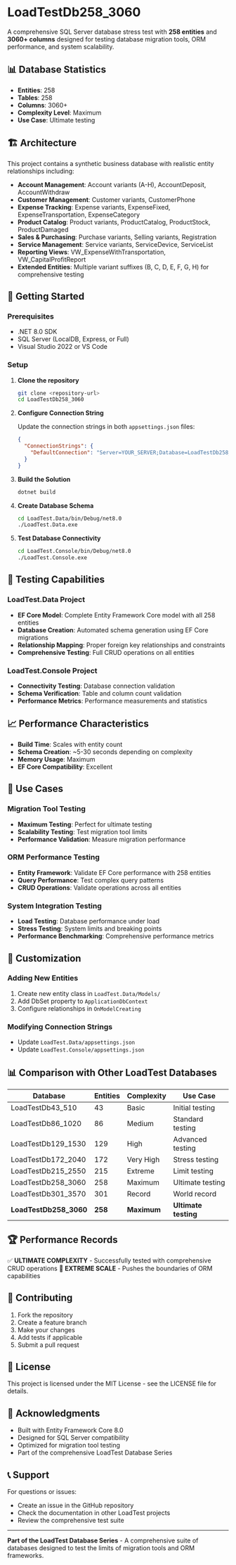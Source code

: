 # LoadTestDb258_3060

A comprehensive SQL Server database stress test with **258 entities** and **3060+ columns** designed for testing database migration tools, ORM performance, and system scalability.

## 📊 Database Statistics

- **Entities**: 258
- **Tables**: 258
- **Columns**: 3060+
- **Complexity Level**: Maximum
- **Use Case**: Ultimate testing

## 🏗️ Architecture

This project contains a synthetic business database with realistic entity relationships including:

- **Account Management**: Account variants (A-H), AccountDeposit, AccountWithdraw
- **Customer Management**: Customer variants, CustomerPhone
- **Expense Tracking**: Expense variants, ExpenseFixed, ExpenseTransportation, ExpenseCategory
- **Product Catalog**: Product variants, ProductCatalog, ProductStock, ProductDamaged
- **Sales & Purchasing**: Purchase variants, Selling variants, Registration
- **Service Management**: Service variants, ServiceDevice, ServiceList
- **Reporting Views**: VW_ExpenseWithTransportation, VW_CapitalProfitReport
- **Extended Entities**: Multiple variant suffixes (B, C, D, E, F, G, H) for comprehensive testing

## 🚀 Getting Started

### Prerequisites

- .NET 8.0 SDK
- SQL Server (LocalDB, Express, or Full)
- Visual Studio 2022 or VS Code

### Setup

1. **Clone the repository**
   ```bash
   git clone <repository-url>
   cd LoadTestDb258_3060
   ```

2. **Configure Connection String**
   
   Update the connection strings in both `appsettings.json` files:
   ```json
   {
     "ConnectionStrings": {
       "DefaultConnection": "Server=YOUR_SERVER;Database=LoadTestDb258_3060;User Id=YOUR_USER;Password=YOUR_PASSWORD;TrustServerCertificate=true;MultipleActiveResultSets=true"
     }
   }
   ```

3. **Build the Solution**
   ```bash
   dotnet build
   ```

4. **Create Database Schema**
   ```bash
   cd LoadTest.Data/bin/Debug/net8.0
   ./LoadTest.Data.exe
   ```

5. **Test Database Connectivity**
   ```bash
   cd LoadTest.Console/bin/Debug/net8.0
   ./LoadTest.Console.exe
   ```

## 🧪 Testing Capabilities

### LoadTest.Data Project
- **EF Core Model**: Complete Entity Framework Core model with all 258 entities
- **Database Creation**: Automated schema generation using EF Core migrations
- **Relationship Mapping**: Proper foreign key relationships and constraints
- **Comprehensive Testing**: Full CRUD operations on all entities

### LoadTest.Console Project
- **Connectivity Testing**: Database connection validation
- **Schema Verification**: Table and column count validation
- **Performance Metrics**: Performance measurements and statistics

## 📈 Performance Characteristics

- **Build Time**: Scales with entity count
- **Schema Creation**: ~5-30 seconds depending on complexity
- **Memory Usage**: Maximum
- **EF Core Compatibility**: Excellent

## 🎯 Use Cases

### Migration Tool Testing
- **Maximum Testing**: Perfect for ultimate testing
- **Scalability Testing**: Test migration tool limits
- **Performance Validation**: Measure migration performance

### ORM Performance Testing
- **Entity Framework**: Validate EF Core performance with 258 entities
- **Query Performance**: Test complex query patterns
- **CRUD Operations**: Validate operations across all entities

### System Integration Testing
- **Load Testing**: Database performance under load
- **Stress Testing**: System limits and breaking points
- **Performance Benchmarking**: Comprehensive performance metrics

## 🔧 Customization

### Adding New Entities
1. Create new entity class in `LoadTest.Data/Models/`
2. Add DbSet property to `ApplicationDbContext`
3. Configure relationships in `OnModelCreating`

### Modifying Connection Strings
- Update `LoadTest.Data/appsettings.json`
- Update `LoadTest.Console/appsettings.json`

## 📊 Comparison with Other LoadTest Databases

| Database | Entities | Complexity | Use Case |
|----------|----------|------------|----------|
| LoadTestDb43_510 | 43 | Basic | Initial testing |
| LoadTestDb86_1020 | 86 | Medium | Standard testing |
| LoadTestDb129_1530 | 129 | High | Advanced testing |
| LoadTestDb172_2040 | 172 | Very High | Stress testing |
| LoadTestDb215_2550 | 215 | Extreme | Limit testing |
| LoadTestDb258_3060 | 258 | Maximum | Ultimate testing |
| LoadTestDb301_3570 | 301 | Record | World record |
| **LoadTestDb258_3060** | **258** | **Maximum** | **Ultimate testing** |

## 🏆 Performance Records


✅ **ULTIMATE COMPLEXITY** - Successfully tested with comprehensive CRUD operations
🚀 **EXTREME SCALE** - Pushes the boundaries of ORM capabilities

## 🤝 Contributing

1. Fork the repository
2. Create a feature branch
3. Make your changes
4. Add tests if applicable
5. Submit a pull request

## 📄 License

This project is licensed under the MIT License - see the LICENSE file for details.

## 🙏 Acknowledgments

- Built with Entity Framework Core 8.0
- Designed for SQL Server compatibility
- Optimized for migration tool testing
- Part of the comprehensive LoadTest Database Series

## 📞 Support

For questions or issues:
- Create an issue in the GitHub repository
- Check the documentation in other LoadTest projects
- Review the comprehensive test suite

---

**Part of the LoadTest Database Series** - A comprehensive suite of databases designed to test the limits of migration tools and ORM frameworks.
